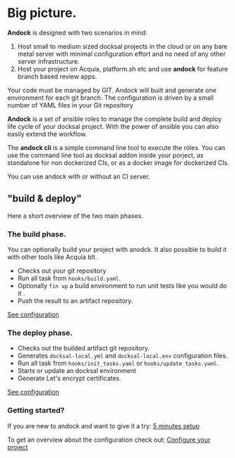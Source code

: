 # Big picture.

<b>Andock</b> is designed with two scenarios in mind:

1. Host small to medium sized docksal projects in the cloud or on any bare metal server with minimal configuration effort and no need of any other server infrastructure. 
2. Host your project on Acquia, platform.sh etc and use <b>andock</b> for feature branch based review apps.

Your code must be managed by GIT. Andock will built and generate one environment for each git branch. The configuration is driven by a small number of YAML files in your Git repository

<b>Andock</b> is a set of ansible roles to manage the complete build and deploy life cycle of your docksal project. With the power of ansible you can also easily extend the workflow. 

The <b>andock cli</b> is a simple command line tool to execute the roles. You can use the command line tool as docksal addon inside your porject, as standalone for non dockerized CIs, or as a docker image for dockerized CIs. 

You can use andock with or without an CI server.

## "build &amp; deploy"
Here a short overview of the two main phases.

### The build phase.
You can optionally build your project with anodck. It also possible to build it with other tools like Acquia blt. 
* Checks out your git repository 
* Run all task from `hooks/build.yaml`.
* Optionally `fin up` a build environment to run unit tests like you would do it .
* Push the result to an artifact repository.

[See configuration](../configuration/build.md)

### The deploy phase.
* Checks out the builded artifact git repository.
* Generates `docksal-local.yml` and `docksal-local.env` configuration files.
* Run all task from `hooks/init_tasks.yaml` or `hooks/update_tasks.yaml`.
* Starts or update an docksal environment
* Generate Let's encrypt certificates.

[See configuration](../configuration/deploy.md)
### Getting started?
If you are new to andock and want to give it a try: 
[5 minutes setup](../getting-started/docksal.md)

To get an overview about the configuration check out: 
[Configure your project](../configuration/andock.md) 



